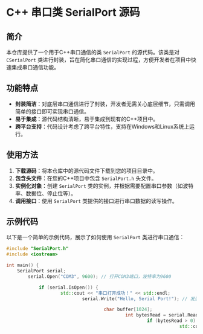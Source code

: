 # C++ 串口类 SerialPort 源码

## 简介

本仓库提供了一个用于C++串口通信的类 `SerialPort` 的源代码。该类是对 `CSerialPort` 类进行封装，旨在简化串口通信的实现过程，方便开发者在项目中快速集成串口通信功能。

## 功能特点

- **封装简洁**：对底层串口通信进行了封装，开发者无需关心底层细节，只需调用简单的接口即可实现串口通信。
- **易于集成**：源代码结构清晰，易于集成到现有的C++项目中。
- **跨平台支持**：代码设计考虑了跨平台特性，支持在Windows和Linux系统上运行。

## 使用方法

1. **下载源码**：将本仓库中的源代码文件下载到您的项目目录中。
2. **包含头文件**：在您的C++项目中包含 `SerialPort.h` 头文件。
3. **实例化对象**：创建 `SerialPort` 类的实例，并根据需要配置串口参数（如波特率、数据位、停止位等）。
4. **调用接口**：使用 `SerialPort` 类提供的接口进行串口数据的读写操作。

## 示例代码

以下是一个简单的示例代码，展示了如何使用 `SerialPort` 类进行串口通信：

```cpp
#include "SerialPort.h"
#include <iostream>

int main() {
    SerialPort serial;
        serial.Open("COM3", 9600); // 打开COM3端口，波特率为9600

            if (serial.IsOpen()) {
                    std::cout << "串口打开成功！" << std::endl;
                            serial.Write("Hello, Serial Port!"); // 发送数据

                                    char buffer[1024];
                                            int bytesRead = serial.Read(buffer, sizeof(buffer)); // 读取数据
                                                    if (bytesRead > 0) {
                                                                std::cout << "接收到数据: " << buffer << std::endl;
                                                                        }
                                                                            } else {
                                                                                    std::cerr << "串口打开失败！" << std::endl;
                                                                                        }

                                                                                            serial.Close(); // 关闭串口
                                                                                                return 0;
                                                                                                }
                                                                                                ```

                                                                                                ## 注意事项

                                                                                                - 在使用本类进行串口通信时，请确保目标设备的串口参数与代码中设置的参数一致。
                                                                                                - 在Linux系统上使用时，请确保有足够的权限访问串口设备。

                                                                                                ## 贡献

                                                                                                欢迎开发者对本项目进行改进和扩展。如果您有任何建议或发现了问题，请提交Issue或Pull Request。

                                                                                                ## 许可证

                                                                                                本项目采用MIT许可证，详情请参阅 `LICENSE` 文件。

                                                                                                ## 下载链接
                                                                                                [C串口类SerialPort源码](https://pan.quark.cn/s/f5b64cd686d0) 

                                                                                                (备用: [备用下载](https://pan.baidu.com/s/1WTgpPijKnRjGN-0StMDVtg?pwd=1234))

                                                                                                ## 说明

                                                                                                该仓库仅用于学习交流，请勿用于商业用途。
